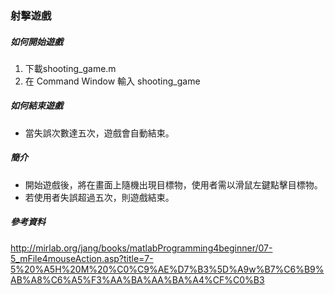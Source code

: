 ### 射擊遊戲

##### 如何開始遊戲
1. 下載shooting_game.m
2. 在 Command Window 輸入 shooting_game

##### 如何結束遊戲
* 當失誤次數達五次，遊戲會自動結束。

##### 簡介
* 開始遊戲後，將在畫面上隨機出現目標物，使用者需以滑鼠左鍵點擊目標物。
* 若使用者失誤超過五次，則遊戲結束。


##### 參考資料

http://mirlab.org/jang/books/matlabProgramming4beginner/07-5_mFile4mouseAction.asp?title=7-5%20%A5H%20M%20%C0%C9%AE%D7%B3%5D%A9w%B7%C6%B9%AB%A8%C6%A5%F3%AA%BA%AA%BA%A4%CF%C0%B3
